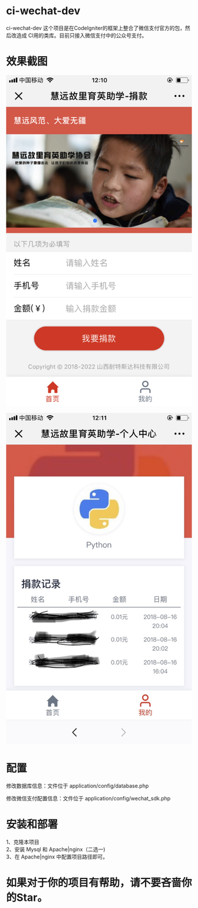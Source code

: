 # ci-wechat-dev
ci-wechat-dev 这个项目是在CodeIgniter的框架上整合了微信支付官方的包，然后改造成
CI用的类库。目前只接入微信支付中的公众号支付。

# 效果截图

![](https://github.com/pythonsir/ci-wechat-dev/blob/master/screenshot/WechatIMG11.png)  

![](https://github.com/pythonsir/ci-wechat-dev/blob/master/screenshot/WechatIMG12.jpeg)  

# 配置

修改数据库信息：文件位于 application/config/database.php

修改微信支付配置信息：文件位于 application/config/wechat_sdk.php


# 安装和部署

1、克隆本项目  
2、安装 Mysql 和 Apache|nginx（二选一)  
3、在 Apache|nginx 中配置项目路径即可。  

# 如果对于你的项目有帮助，请不要吝啬你的Star。


